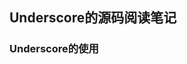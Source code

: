 ## Underscore的源码阅读笔记

### Underscore的使用

[Underscore.js中文网]: https://underscorejs.net/	"Underscore.js中文网"


